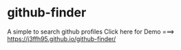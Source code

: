 # github-finder
A simple to search github profiles
 Click here for Demo ===> https://j3ffh95.github.io/github-finder/

